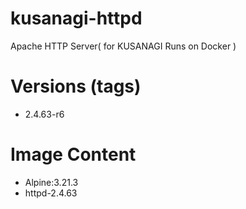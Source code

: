 # kusanagi-httpd

Apache HTTP Server( for KUSANAGI Runs on Docker )

# Versions (tags)

- 2.4.63-r6

# Image Content

- Alpine:3.21.3
- httpd-2.4.63

